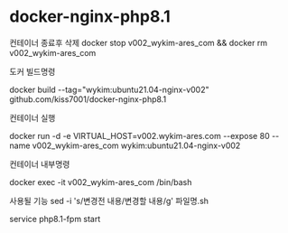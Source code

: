 # docker-nginx-php8.1

컨테이너 종료후 삭제
docker stop v002_wykim-ares_com && docker rm v002_wykim-ares_com

도커 빌드명령

docker build --tag="wykim:ubuntu21.04-nginx-v002" github.com/kiss7001/docker-nginx-php8.1

컨테이너 실행

docker run -d -e VIRTUAL_HOST=v002.wykim-ares.com --expose 80 --name v002_wykim-ares_com wykim:ubuntu21.04-nginx-v002

컨테이너 내부명령

docker exec -it v002_wykim-ares_com /bin/bash

사용될 기능
sed -i 's/변경전 내용/변경할 내용/g' 파일명.sh


service php8.1-fpm start